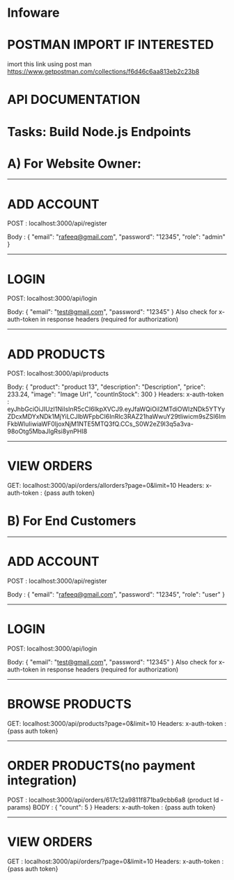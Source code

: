 # Infoware

# POSTMAN IMPORT IF INTERESTED

imort this link using post man
https://www.getpostman.com/collections/f6d46c6aa813eb2c23b8

# API DOCUMENTATION

# Tasks: Build Node.js Endpoints

# A) For Website Owner:

---

# ADD ACCOUNT

POST : localhost:3000/api/register

Body : {
"email": "rafeeq@gmail.com",
"password": "12345",
"role": "admin"
}

---

# LOGIN

POST: localhost:3000/api/login

Body: {
"email": "test@gmail.com",
"password": "12345"
}
Also check for x-auth-token in response headers (required for authorization)

---

# ADD PRODUCTS

POST: localhost:3000/api/products

Body: {
"product": "product 13",
"description": "Description",
"price": 233.24,
"image": "Image Url",
"countInStock": 300
}
Headers: x-auth-token :
eyJhbGciOiJIUzI1NiIsInR5cCI6IkpXVCJ9.eyJfaWQiOiI2MTdiOWIzNDk5YTYyZDcxMDYxNDk1MjYiLCJlbWFpbCI6InRlc3RAZ21haWwuY29tIiwicm9sZSI6ImFkbWluIiwiaWF0IjoxNjM1NTE5MTQ3fQ.CCs_S0W2eZ9l3q5a3va-98oOtg5MbaJlgRsi8ynPHI8

---

# VIEW ORDERS

GET: localhost:3000/api/orders/allorders?page=0&limit=10
Headers: x-auth-token : {pass auth token}

# B) For End Customers

---

# ADD ACCOUNT

POST : localhost:3000/api/register

Body : {
"email": "rafeeq@gmail.com",
"password": "12345",
"role": "user"
}

---

# LOGIN

POST: localhost:3000/api/login

Body: {
"email": "test@gmail.com",
"password": "12345"
}
Also check for x-auth-token in response headers (required for authorization)

---

# BROWSE PRODUCTS

GET: localhost:3000/api/products?page=0&limit=10
Headers: x-auth-token : {pass auth token}

---

# ORDER PRODUCTS(no payment integration)

POST : localhost:3000/api/orders/617c12a9811f871ba9cbb6a8 (product Id - params)
BODY : {
"count": 5
}
Headers: x-auth-token : {pass auth token}

---

# VIEW ORDERS

GET : localhost:3000/api/orders/?page=0&limit=10
Headers: x-auth-token : {pass auth token}
